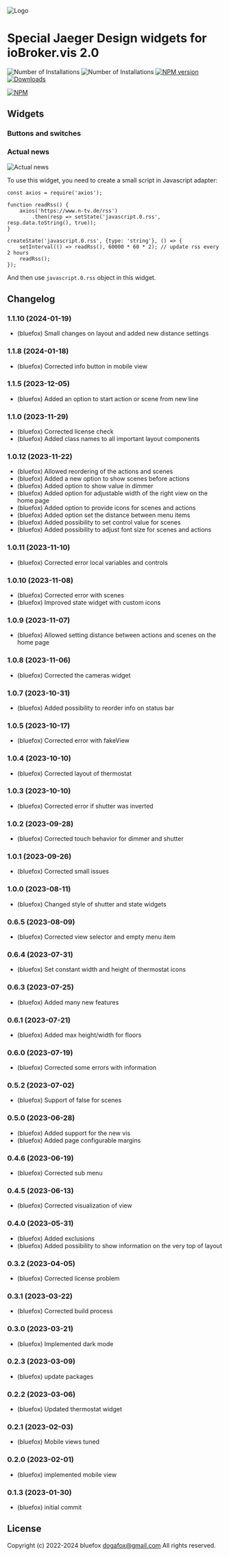 ![Logo](admin/vis-2-widgets-jaeger-design.png)
# Special Jaeger Design widgets for ioBroker.vis 2.0

![Number of Installations](http://iobroker.live/badges/vis-2-widgets-jaeger-design-installed.svg) ![Number of Installations](http://iobroker.live/badges/vis-2-widgets-jaeger-design-stable.svg) [![NPM version](http://img.shields.io/npm/v/iobroker.vis-2-widgets-jaeger-design.svg)](https://www.npmjs.com/package/iobroker.vis-2-widgets-jaeger-design)
[![Downloads](https://img.shields.io/npm/dm/iobroker.vis-2-widgets-jaeger-design.svg)](https://www.npmjs.com/package/iobroker.vis-2-widgets-jaeger-design)

[![NPM](https://nodei.co/npm/iobroker.vis-2-widgets-jaeger-design.png?downloads=true)](https://nodei.co/npm/iobroker.vis-2-widgets-jaeger-design/)

## Widgets
### Buttons and switches

### Actual news
![Actual news ](img/news.png)

To use this widget, you need to create a small script in Javascript adapter:
```
const axios = require('axios');

function readRss() {
    axios('https://www.n-tv.de/rss')
        .then(resp => setState('javascript.0.rss', resp.data.toString(), true));
}

createState('javascript.0.rss', {type: 'string'}, () => {
    setInterval(() => readRss(), 60000 * 60 * 2); // update rss every 2 hours
    readRss();
});
```

And then use `javascript.0.rss` object in this widget.

<!--
    Placeholder for the next version (at the beginning of the line):
    ### **WORK IN PROGRESS**
-->
## Changelog
### 1.1.10 (2024-01-19)
* (bluefox) Small changes on layout and added new distance settings

### 1.1.8 (2024-01-18)
* (bluefox) Corrected info button in mobile view

### 1.1.5 (2023-12-05)
* (bluefox) Added an option to start action or scene from new line

### 1.1.0 (2023-11-29)
* (bluefox) Corrected license check
* (bluefox) Added class names to all important layout components

### 1.0.12 (2023-11-22)
* (bluefox) Allowed reordering of the actions and scenes
* (bluefox) Added a new option to show scenes before actions
* (bluefox) Added option to show value in dimmer
* (bluefox) Added option for adjustable width of the right view on the home page
* (bluefox) Added option to provide icons for scenes and actions
* (bluefox) Added option set the distance between menu items
* (bluefox) Added possibility to set control value for scenes
* (bluefox) Added possibility to adjust font size for scenes and actions

### 1.0.11 (2023-11-10)
* (bluefox) Corrected error local variables and controls

### 1.0.10 (2023-11-08)
* (bluefox) Corrected error with scenes
* (bluefox) Improved state widget with custom icons

### 1.0.9 (2023-11-07)
* (bluefox) Allowed setting distance between actions and scenes on the home page

### 1.0.8 (2023-11-06)
* (bluefox) Corrected the cameras widget

### 1.0.7 (2023-10-31)
* (bluefox) Added possibility to reorder info on status bar

### 1.0.5 (2023-10-17)
* (bluefox) Corrected error with fakeView

### 1.0.4 (2023-10-10)
* (bluefox) Corrected layout of thermostat

### 1.0.3 (2023-10-10)
* (bluefox) Corrected error if shutter was inverted

### 1.0.2 (2023-09-28)
* (bluefox) Corrected touch behavior for dimmer and shutter

### 1.0.1 (2023-09-26)
* (bluefox) Corrected small issues

### 1.0.0 (2023-08-11)
* (bluefox) Changed style of shutter and state widgets

### 0.6.5 (2023-08-09)
* (bluefox) Corrected view selector and empty menu item

### 0.6.4 (2023-07-31)
* (bluefox) Set constant width and height of thermostat icons

### 0.6.3 (2023-07-25)
* (bluefox) Added many new features

### 0.6.1 (2023-07-21)
* (bluefox) Added max height/width for floors

### 0.6.0 (2023-07-19)
* (bluefox) Corrected some errors with information

### 0.5.2 (2023-07-02)
* (bluefox) Support of false for scenes

### 0.5.0 (2023-06-28)
* (bluefox) Added support for the new vis
* (bluefox) Added page configurable margins

### 0.4.6 (2023-06-19)
* (bluefox) Corrected sub menu

### 0.4.5 (2023-06-13)
* (bluefox) Corrected visualization of view

### 0.4.0 (2023-05-31)
* (bluefox) Added exclusions
* (bluefox) Added possibility to show information on the very top of layout

### 0.3.2 (2023-04-05)
* (bluefox) Corrected license problem

### 0.3.1 (2023-03-22)
* (bluefox) Corrected build process

### 0.3.0 (2023-03-21)
* (bluefox) Implemented dark mode

### 0.2.3 (2023-03-09)
* (bluefox) update packages

### 0.2.2 (2023-03-06)
* (bluefox) Updated thermostat widget

### 0.2.1 (2023-02-03)
* (bluefox) Mobile views tuned

### 0.2.0 (2023-02-01)
* (bluefox) implemented mobile view

### 0.1.3 (2023-01-30)
* (bluefox) initial commit

## License
Copyright (c) 2022-2024 bluefox <dogafox@gmail.com>
All rights reserved.
